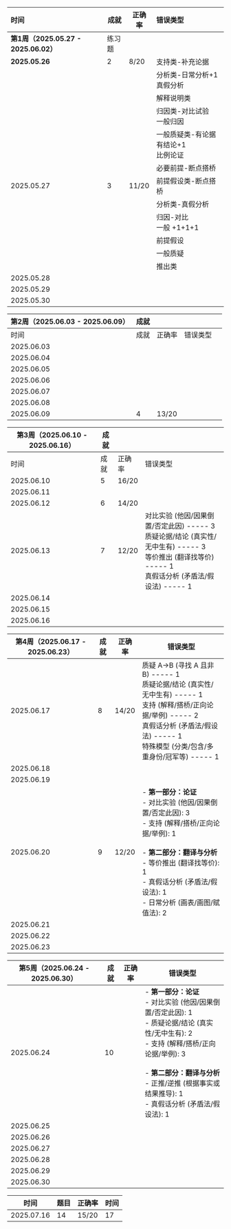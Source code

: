 
| 时间                               | 成就  | 正确率   | 错误类型                                       |
| :------------------------------- | --- | ----- | :----------------------------------------- |
| **第1周（2025.05.27 - 2025.06.02）** | 练习题 |       |                                            |
| **2025.05.26**                   | 2   | 8/20  | 支持类-补充论据                                   |
|                                  |     |       | 分析类-日常分析+1<br>             真假分析            |
|                                  |     |       | 解释说明类                                      |
|                                  |     |       | 归因类-对比试验<br>            一般归因               |
|                                  |     |       | 一般质疑类-有论据有结论+1<br>                    比例论证 |
|                                  |     |       | 必要前提-断点搭桥                                  |
| 2025.05.27                       | 3   | 11/20 | 前提假设类-断点搭桥                                 |
|                                  |     |       | 分析类-真假分析                                   |
|                                  |     |       | 归因-对比<br>         一般 +1+1+1                |
|                                  |     |       | 前提假设                                       |
|                                  |     |       | 一般质疑                                       |
|                                  |     |       | 推出类                                        |
| 2025.05.28                       |     |       |                                            |
| 2025.05.29                       |     |       |                                            |
| 2025.05.30                       |     |       |                                            |



| **第2周（2025.06.03 - 2025.06.09）** | 成就  |       |      |     |
| -------------------------------- | --- | ----- | ---- | --- |
| 时间                               | 成就  | 正确率   | 错误类型 |     |
| 2025.06.03                       |     |       |      |     |
| 2025.06.04                       |     |       |      |     |
| 2025.06.05                       |     |       |      |     |
| 2025.06.06                       |     |       |      |     |
| 2025.06.07                       |     |       |      |     |
| 2025.06.08                       |     |       |      |     |
| 2025.06.09                       | 4   | 13/20 |      |     |

| **第3周（2025.06.10 - 2025.06.16）** | 成就  |       |                                                                                                              |
| -------------------------------- | --- | ----- | ------------------------------------------------------------------------------------------------------------ |
| 时间                               | 成就  | 正确率   | 错误类型                                                                                                         |
| 2025.06.10                       | 5   | 16/20 |                                                                                                              |
| 2025.06.11                       |     |       |                                                                                                              |
| 2025.06.12                       | 6   | 14/20 |                                                                                                              |
| 2025.06.13                       | 7   | 12/20 | 对比实验 (他因/因果倒置/否定此因) ----- 3<br>质疑论据/结论 (真实性/无中生有) ----- 3<br>等价推出 (翻译找等价) ----- 1<br>真假话分析 (矛盾法/假设法) ----- 1 |
| 2025.06.14                       |     |       |                                                                                                              |
| 2025.06.15                       |     |       |                                                                                                              |
| 2025.06.16                       |     |       |                                                                                                              |

| **第4周（2025.06.17 - 2025.06.23）** | 成就  | 正确率   | 错误类型                                                                                                                                                                                   |
| -------------------------------- | --- | ----- | -------------------------------------------------------------------------------------------------------------------------------------------------------------------------------------- |
| 2025.06.17                       | 8   | 14/20 | 质疑 A→B (寻找 A 且非 B) ----- 1<br>质疑论据/结论 (真实性/无中生有) ----- 1<br>支持 (解释/搭桥/正向论据/举例) ----- 2<br>真假话分析 (矛盾法/假设法) ----- 1<br>特殊模型 (分类/包含/多重身份/冠军等) ----- 1                                     |
| 2025.06.18                       |     |       |                                                                                                                                                                                        |
| 2025.06.19                       |     |       |                                                                                                                                                                                        |
| 2025.06.20                       | 9   | 12/20 | - **第一部分：论证**<br>    - 对比实验 (他因/因果倒置/否定此因): 3<br>    - 支持 (解释/搭桥/正向论据/举例): 1<br><br>- **第二部分：翻译与分析**<br>    - 等价推出 (翻译找等价): 1<br>    - 真假话分析 (矛盾法/假设法): 1<br>    - 日常分析 (画表/画图/赋值法): 2 |
| 2025.06.21                       |     |       |                                                                                                                                                                                        |
| 2025.06.22                       |     |       |                                                                                                                                                                                        |
| 2025.06.23                       |     |       |                                                                                                                                                                                        |

| **第5周（2025.06.24 - 2025.06.30）** | 成就  | 正确率 | 错误类型                                                                                                                                                                                          |
| -------------------------------- | --- | --- | --------------------------------------------------------------------------------------------------------------------------------------------------------------------------------------------- |
| 2025.06.24                       | 10  |     | - **第一部分：论证**<br>    - 对比实验 (他因/因果倒置/否定此因): 1<br>    - 质疑论据/结论 (真实性/无中生有): 2<br>    - 支持 (解释/搭桥/正向论据/举例): 3<br><br>- **第二部分：翻译与分析**<br>    - 正推/逆推 (根据事实或结果推导): 1<br>    - 真假话分析 (矛盾法/假设法): 1 |
| 2025.06.25                       |     |     |                                                                                                                                                                                               |
| 2025.06.26                       |     |     |                                                                                                                                                                                               |
| 2025.06.27                       |     |     |                                                                                                                                                                                               |
| 2025.06.28                       |     |     |                                                                                                                                                                                               |
| 2025.06.29                       |     |     |                                                                                                                                                                                               |
| 2025.06.30                       |     |     |                                                                                                                                                                                               |




| 时间         | 题目  | 正确率   | 时间  |
| ---------- | --- | ----- | --- |
| 2025.07.16 | 14  | 15/20 | 17  |
